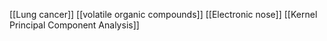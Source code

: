 [[Lung cancer]]
[[volatile organic compounds]]
[[Electronic nose]]
[[Kernel Principal Component Analysis]]
